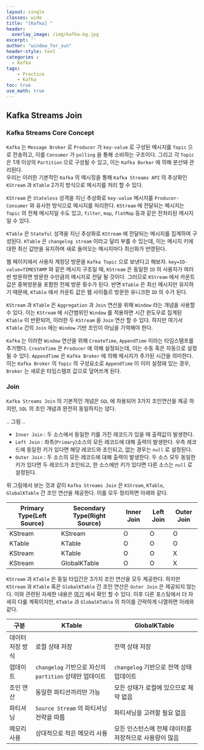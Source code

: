 ```yaml
--- 
layout: single
classes: wide
title: "[Kafka] "
header:
  overlay_image: /img/kafka-bg.jpg
excerpt: ''
author: "window_for_sun"
header-style: text
categories :
  - Kafka
tags:
    - Practice
    - Kafka
toc: true
use_math: true
---  
```


## Kafka Streams Join

### Kafka Streams Core Concept
`Kafka` 는 `Message Broker` 로 `Producer` 가 `key-value` 로 구성된 메시지를 `Topic` 으로 전송하고, 
이를 `Consumer` 가 `polling` 을 통해 소비하는 구조이다. 
그리고 각 `Topic` 은 1개 이상의 `Partition` 으로 구성될 수 있고, 
이는 `Kafka Borker` 에 의해 분산돼 관리된다.  
우리는 이러한 기본적인 `Kafka` 의 메시징을 통해 `Kafka Streams API` 의 추상화인 `KStream` 과 `KTable` 2가지 방식으로 메시지를 
처리 할 수 있다.  

`KStream` 은 `Stateless` 성격을 지닌 추상화로 `key-value` 메시지를 `Producer-Consumer` 와 유사한 방식으로 메시지를 처리한다. 
`KStream` 에 전달되는 메시지는 `Topic` 의 전체 메시지일 수도 있고, `filter`, `map`, `flatMap` 등과 같은 
전처리된 메시지일 수 있다.  

`KTable` 은 `Stateful` 성격을 지닌 추상화로 `KStream` 에 전달되는 메시지를 집계하여 구성된다. 
`KTable` 은 `changelog stream` 이라고 달리 부를 수 있는데, 
이는 메시지 키에 대한 최신 값만을 유지하며 새로 들어오는 메시지마다 최신화가 반영된다.  

웹 페이지에서 사용자 계정당 방문을 `Kafka Topic` 으로 보낸다고 해보자. 
`key=ID-value=TIMESTAMP` 와 같은 메시지 구조일 때, 
`KStream` 은 동일한 `ID` 의 사용자가 여러번 방문하면 방문한 수만큼의 메시지로 전달 될 것이다. 
그러므로 `KStream` 에서 카운트 값은 중복방문을 포함한 전체 방문 횟수가 된다. 
반면 `KTable` 은 최신 메시지만 유지하기 때문에, 
`KTable` 에서 카운트 값은 웹 사이틀르 방문한 유니크한 `ID` 의 수가 된다.  

`KStream` 과 `KTable` 은 `Aggregation` 과 `Join` 연산을 위해 `Window` 라는 개념을 사용할 수 있다. 
이는 `KStream` 에 시간범위인 `Window` 를 적용하면 시간 윈도우로 집계된 `KTable` 이 반환되어, 
이러한 두 `KStream` 을 `Join` 연산 할 수 있다. 
하지만 여기서 `KTable` 간의 `Join` 에는 `Window` 기반 조인이 아님을 기억해야 한다.  

`Kafka` 는 이러한 `Window` 연산을 위해 `CreateTime`, `AppendTime` 이라는 타임스탬프를 추가했다. 
`CreateTime` 은 `Producer` 에 의해 설정되는데, 이는 수동 혹은 자동으로 설정될 수 있다. 
`AppendTime` 은 `Kafka Broker` 에 의해 메시지가 추가된 시간을 의미한다. 
이는 `Kafka Broker` 의 `Topic` 의 구성요소로 `AppendTime` 이 이미 설정돼 있는 경우, 
`Broker` 는 새로운 타임스탬프 값으로 덮어쓰게 된다.  

### Join
`Kafka Streams Join` 의 기본적인 개념은 `SQL` 에 차용되어 3가지 조인연산을 제공 하지만, 
`SQL` 의 조인 개념과 완전히 동일하지는 않다.  

.. 그림 ..

- `Inner Join` : 두 소스에서 동일한 키를 가진 레코드가 있을 때 출력값이 발생한다. 
- `Left Join` : 좌측(`Primary`)소스의 모든 레코드에 대해 출력이 발생한다. 우측 레코드에 동일한 키가 있다면 해당 레코드와 조인되고, 없는 경우는 `null` 로 설정된다. 
- `Outer Join` : 두 소스의 모든 레코드에 대해 출력이 발생한다. 두 소스 모두 동일한 키가 있다면 두 레코드가 조인되고, 한 소스에만 키가 있다면 다른 소스는 `null` 로 설정된다.  

위 그림에서 보는 것과 같이 `Kafka Streams Join` 은 `KStream`, `KTable`, `GlobalKTable` 간 조인 연산을 제공한다. 
이를 모두 정리하면 아래와 같다.  

Primary Type(Left Source)|Secondary Type(Right Source)|Inner Join|Left Join|Outer Join
---|---|---|---|---
KStream|KStream|O|O|O
KTable|KTable|O|O|O
KStream|KTable|O|O|X
KStream|GlobalKTable|O|O|X

`KStream` 과 `KTable` 은 동일 타입간은 3가지 조인 연산을 모두 제공한다. 
하지만 `KStream` 과 `KTable` 혹은 `GlobalKTable` 간 조인 연산은 `Outer Join` 은 제공되지 않는다. 
이와 관련된 자세한 내용은 [여기](https://cwiki.apache.org/confluence/display/KAFKA/KIP-99%3A+Add+Global+Tables+to+Kafka+Streams)
에서 확인 할 수 있다. 
이후 다른 포스팅에서 더 자세히 다룰 계획이지만, 
`KTable` 과 `GlobalKTable` 의 차이를 간략하게 나열하면 아래와 같다. 

|구분|KTable|GlobalKTable
---|---|---
|데이터 저장 방식|로컬 상태 저장|전역 상태 저장
|업데이트|`changelog` 기반으로 자신의 `partition` 상태만 업데이트|`changelog` 기반으로 전역 상태 업데이트
|조인 연산|동일한 파티션끼리만 가능|모든 상태가 로컬에 있으므로 제약 없음
|파티셔닝|`Source Stream` 의 파티셔닝 전략을 따름|파티셔닝을 고려할 필요 없음
|메모리 사용|상대적으로 적은 메모리 사용|모든 인스턴스에 전체 데이터를 저장하므로 사용량이 많음

